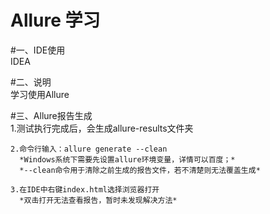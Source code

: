Allure 学习
===========  
#一、IDE使用  
    IDEA  
    
#二、说明  
    学习使用Allure  
    
#三、Allure报告生成  
    1.测试执行完成后，会生成allure-results文件夹  
    
    2.命令行输入：allure generate --clean  
      *Windows系统下需要先设置allure环境变量，详情可以百度；*  
      *--clean命令用于清除之前生成的报告文件，若不清楚则无法覆盖生成*  
      
    3.在IDE中右键index.html选择浏览器打开  
      *双击打开无法查看报告，暂时未发现解决方法*  
